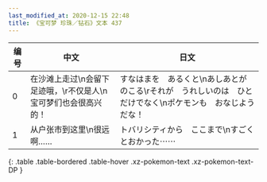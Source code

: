 ```yaml
---
last_modified_at: 2020-12-15 22:48
title: 《宝可梦 珍珠／钻石》文本 437
---
```

| 编号 | 中文 | 日文 |
| ---- | ---- | ---- |
| 0 | 在沙滩上走过\n会留下足迹哦，\r不仅是人\n宝可梦们也会很高兴的！ | すなはまを　あるくと\nあしあとが　のこる\rそれが　うれしいのは　ひと　だけでなく\nポケモンも　おなじようだな！ |
| 1 | 从户张市到这里\n很远啊…… | トバリシティから　ここまで\nすごく　とおかった⋯⋯ |
{: .table .table-bordered .table-hover .xz-pokemon-text .xz-pokemon-text-DP }